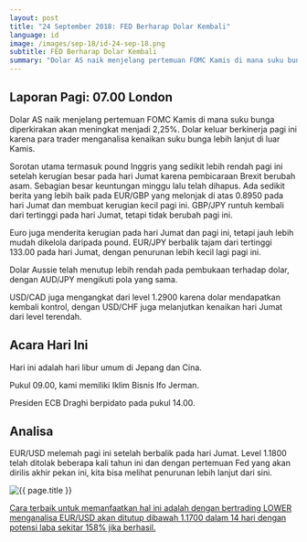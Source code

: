```yaml
---
layout: post
title: "24 September 2018: FED Berharap Dolar Kembali"
language: id
image: /images/sep-18/id-24-sep-18.png
subtitle: FED Berharap Dolar Kembali
summary: "Dolar AS naik menjelang pertemuan FOMC Kamis di mana suku bunga diperkirakan akan meningkat menjadi 2,25%. Dolar keluar berkinerja pagi ini karena para trader menganalisa kenaikan suku bunga lebih lanjut di luar Kamis"
---
```

## Laporan Pagi: 07.00 London

Dolar AS naik menjelang pertemuan FOMC Kamis di mana suku bunga diperkirakan akan meningkat menjadi 2,25%. Dolar keluar berkinerja pagi ini karena para trader menganalisa kenaikan suku bunga lebih lanjut di luar Kamis.

Sorotan utama termasuk pound Inggris yang sedikit lebih rendah pagi ini setelah kerugian besar pada hari Jumat karena pembicaraan Brexit berubah asam. Sebagian besar keuntungan minggu lalu telah dihapus. Ada sedikit berita yang lebih baik pada EUR/GBP yang melonjak di atas 0.8950 pada hari Jumat dan membuat kerugian kecil pagi ini. GBP/JPY runtuh kembali dari tertinggi pada hari Jumat, tetapi tidak berubah pagi ini.

Euro juga menderita kerugian pada hari Jumat dan pagi ini, tetapi jauh lebih mudah dikelola daripada pound. EUR/JPY berbalik tajam dari tertinggi 133.00 pada hari Jumat, dengan penurunan lebih kecil lagi pagi ini.

Dolar Aussie telah menutup lebih rendah pada pembukaan terhadap dolar, dengan AUD/JPY mengikuti pola yang sama.

USD/CAD juga mengangkat dari level 1.2900 karena dolar mendapatkan kembali kontrol, dengan USD/CHF juga melanjutkan kenaikan hari Jumat dari level terendah.

## Acara Hari Ini

Hari ini adalah hari libur umum di Jepang dan Cina.

Pukul 09.00, kami memiliki Iklim Bisnis Ifo Jerman.

Presiden ECB Draghi berpidato pada pukul 14.00.

## Analisa

EUR/USD melemah pagi ini setelah berbalik pada hari Jumat. Level 1.1800 telah ditolak beberapa kali tahun ini dan dengan pertemuan Fed yang akan dirilis akhir pekan ini, kita bisa melihat penurunan lebih lanjut dari sini.

<img src="{{ site.url }}/images/sep-18/id-24-sep-18.png" alt="{{ page.title }}" title="{{ page.title }}">

<a href="%LINK%%currency=USD&market=forex&underlying=frxEURUSD&formname=higherlower&duration_amount=14&duration_units=d&amount=10&amount_type=stake&expiry_type=duration&barrier=1.1700" target="_blank">Cara terbaik untuk memanfaatkan hal ini adalah dengan bertrading LOWER menganalisa EUR/USD akan ditutup dibawah 1.1700 dalam 14 hari dengan potensi laba sekitar 158% jika berhasil.</a>
